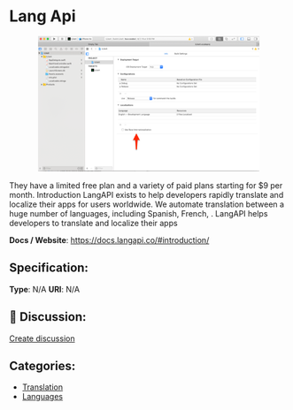 # Lang Api
<p align="center">
    <img width="400" src="https://raw.githubusercontent.com/PeterLZhou/slate/master/source/images/ios_base_internationalization.png" />
</p>

They have a limited free plan and a variety of paid plans starting for $9 per month. Introduction LangAPI exists to help developers rapidly translate and localize their apps for users worldwide. We automate translation between a huge number of languages, including Spanish, French, . LangAPI helps developers to translate and localize their apps

**Docs / Website**: https://docs.langapi.co/#introduction/

## Specification:
**Type**:  N/A 
**URI**:  N/A 

## 💬 Discussion:
[Create discussion](link)

## Categories:
- [Translation](https://github.com/apis-list/apis-list#translation)
- [Languages](https://github.com/apis-list/apis-list#languages)





